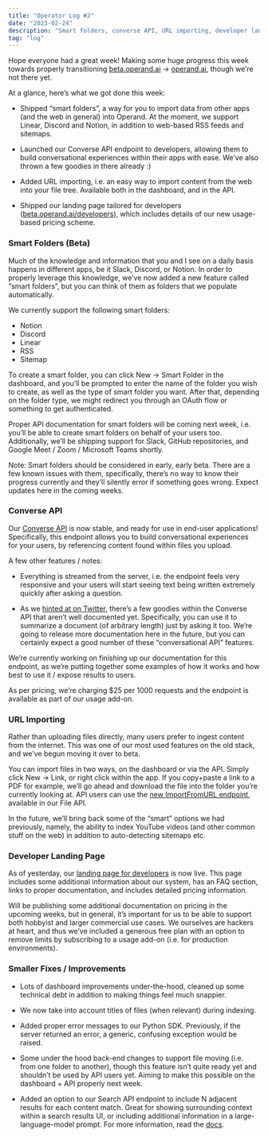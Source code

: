 ```yaml
---
title: "Operator Log #2"
date: "2023-02-24"
description: "Smart folders, converse API, URL importing, developer landing page"
tag: "log"
---
```


Hope everyone had a great week! Making some huge progress this week towards properly transitioning [beta.operand.ai](https://beta.operand.ai) → [operand.ai](https://operand.ai), though we’re not there yet.

At a glance, here’s what we got done this week:

- Shipped “smart folders”, a way for you to import data from other apps (and the web in general) into Operand. At the moment, we support Linear, Discord and Notion, in addition to web-based RSS feeds and sitemaps.

- Launched our Converse API endpoint to developers, allowing them to build conversational experiences within their apps with ease. We’ve also thrown a few goodies in there already :)

- Added URL importing, i.e. an easy way to import content from the web into your file tree. Available both in the dashboard, and in the API.

- Shipped our landing page tailored for developers ([beta.operand.ai/developers](https://beta.operand.ai/developers)), which includes details of our new usage-based pricing scheme.

### Smart Folders (Beta)

Much of the knowledge and information that you and I see on a daily basis happens in different apps, be it Slack, Discord, or Notion. In order to properly leverage this knowledge, we’ve now added a new feature called “smart folders”, but you can think of them as folders that we populate automatically.

We currently support the following smart folders:

- Notion
- Discord
- Linear
- RSS
- Sitemap

To create a smart folder, you can click New → Smart Folder in the dashboard, and you’ll be prompted to enter the name of the folder you wish to create, as well as the type of smart folder you want. After that, depending on the folder type, we might redirect you through an OAuth flow or something to get authenticated.

Proper API documentation for smart folders will be coming next week, i.e. you’ll be able to create smart folders on behalf of your users too. Additionally, we’ll be shipping support for Slack, GitHub repositories, and Google Meet / Zoom / Microsoft Teams shortly.

Note: Smart folders should be considered in early, early beta. There are a few known issues with them, specifically, there’s no way to know their progress currently and they’ll silently error if something goes wrong. Expect updates here in the coming weeks.

### Converse API

Our [Converse API](https://buf.build/operand/mcp/docs/main:operand.v1#operand.v1.OperandService.Converse) is now stable, and ready for use in end-user applications! Specifically, this endpoint allows you to build conversational experiences for your users, by referencing content found within files you upload.

A few other features / notes:

- Everything is streamed from the server, i.e. the endpoint feels very responsive and your users will start seeing text being written extremely quickly after asking a question.

- As we [hinted at on Twitter](https://twitter.com/morgallant/status/1628887169858248705?s=20), there’s a few goodies within the Converse API that aren’t well documented yet. Specifically, you can use it to summarize a document (of arbitrary length) just by asking it too. We’re going to release more documentation here in the future, but you can certainly expect a good number of these “conversational API” features.

We’re currently working on finishing up our documentation for this endpoint, as we’re putting together some examples of how it works and how best to use it / expose results to users.

As per pricing, we’re charging $25 per 1000 requests and the endpoint is available as part of our usage add-on.

### URL Importing

Rather than uploading files directly, many users prefer to ingest content from the internet. This was one of our most used features on the old stack, and we’ve begun moving it over to beta.

You can import files in two ways, on the dashboard or via the API. Simply click New → Link, or right click within the app. If you copy+paste a link to a PDF for example, we’ll go ahead and download the file into the folder you’re currently looking at. API users can use the [new ImportFromURL endpoint](https://buf.build/operand/mcp/docs/main:file.v1#file.v1.FileService.ImportFromURL), available in our File API.

In the future, we’ll bring back some of the “smart” options we had previously, namely, the ability to index YouTube videos (and other common stuff on the web) in addition to auto-detecting sitemaps etc.

### Developer Landing Page

As of yesterday, our [landing page for developers](https://beta.operand.ai/developers) is now live. This page includes some additional information about our system, has an FAQ section, links to proper documentation, and includes detailed pricing information.

Will be publishing some additional documentation on pricing in the upcoming weeks, but in general, it’s important for us to be able to support both hobbyist and larger commercial use cases. We ourselves are hackers at heart, and thus we’ve included a generous free plan with an option to remove limits by subscribing to a usage add-on (i.e. for production environments).

### Smaller Fixes / Improvements

- Lots of dashboard improvements under-the-hood, cleaned up some technical debt in addition to making things feel much snappier.

- We now take into account titles of files (when relevant) during indexing.

- Added proper error messages to our Python SDK. Previously, if the server returned an error, a generic, confusing exception would be raised.

- Some under the hood back-end changes to support file moving (i.e. from one folder to another), though this feature isn’t quite ready yet and shouldn’t be used by API users yet. Aiming to make this possible on the dashboard + API properly next week.

- Added an option to our Search API endpoint to include N adjacent results for each content match. Great for showing surrounding context within a search results UI, or including additional information in a large-language-model prompt. For more information, read the [docs](https://docs.operand.ai/api/operations#search).
